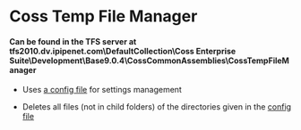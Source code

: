 Coss Temp File Manager
====================

#### Can be found in the TFS server at tfs2010.dv.ipipenet.com\DefaultCollection\Coss Enterprise Suite\Development\Base9.0.4\CossCommonAssemblies\CossTempFileManager

* Uses [a config file](./CossTempFileManager_config.md) for settings management

* Deletes all files (not in child folders) of the directories given in the [config file](./CossTempFileManager_config.md)